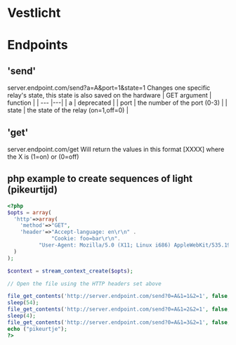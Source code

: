 Vestlicht
=====
# Endpoints

## 'send' 
server.endpoint.com/send?a=A&port=1&state=1
Changes one specific relay's state, this state is also saved on the hardware
| GET argument | function |
| --- |---|
| a     | deprecated |
| port  | the number of the port (0-3) |
| state | the state of the relay (on=1,off=0) |

## 'get'

server.endpoint.com/get
Will return the values in this format [XXXX] where the X is (1=on) or (0=off)

## php example to create sequences of light (pikeurtijd)

```php
<?php
$opts = array(
  'http'=>array(
    'method'=>"GET",
    'header'=>"Accept-language: en\r\n" .
              "Cookie: foo=bar\r\n".
	      "User-Agent: Mozilla/5.0 (X11; Linux i686) AppleWebKit/535.19 (KHTML, like Gecko) Ubuntu/12.04 Chromium/18.0.1025.168 Chrome/18.0.1025.168 Safari/535.19\r\n"
  )
);

$context = stream_context_create($opts);

// Open the file using the HTTP headers set above

file_get_contents('http://server.endpoint.com/send?0=A&1=1&2=1', false, $context);
sleep(54);
file_get_contents('http://server.endpoint.com/send?0=A&1=2&2=1', false, $context);
sleep(4);
file_get_contents('http://server.endpoint.com/send?0=A&1=3&2=1', false, $context);
echo ("pikeurtje");
?>
```
